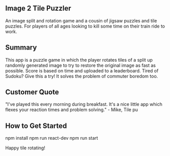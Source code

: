 ## Image 2 Tile Puzzler ##
  An image split and rotation game and a cousin of jigsaw puzzles and tile puzzles.
  For players of all ages looking to kill some time on their train ride to work.

## Summary ##
This app is a puzzle game in which the player rotates tiles of a split up randomly generated image to try to restore the original image as fast as possible. Score is based on time and uploaded to a leaderboard. Tired of Sudoku? Give this a try! It solves the problem of commuter boredom too.

## Customer Quote ##
"I've played this every morning during breakfast. It's a nice little app which flexes your reaction times and problem solving." - Mike, Tile pu

## How to Get Started ##
  npm install
  npm run react-dev
  npm run start

Happy tile rotating!